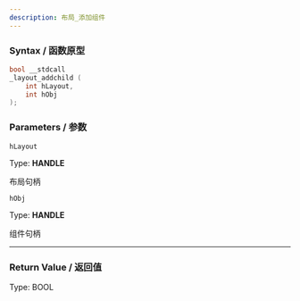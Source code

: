 ```yaml
---
description: 布局_添加组件
---
```


### Syntax / 函数原型

```C++
bool __stdcall 
_layout_addchild (
    int hLayout,
    int hObj
);
```


### Parameters / 参数

`hLayout`

Type: **HANDLE**

布局句柄

`hObj`

Type: **HANDLE**

组件句柄

---

### Return Value / 返回值

Type: BOOL
